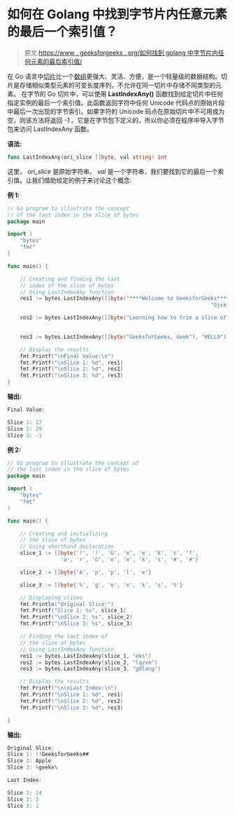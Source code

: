 # 如何在 Golang 中找到字节片内任意元素的最后一个索引值？

> 原文:[https://www . geeksforgeeks . org/如何找到 golang 中字节片内任何元素的最后索引值/](https://www.geeksforgeeks.org/how-to-find-the-last-index-value-of-any-element-in-slice-of-bytes-in-golang/)

在 Go 语言中[切片](https://www.geeksforgeeks.org/slices-in-golang/)比一个[数组](https://www.geeksforgeeks.org/arrays-in-go/)更强大、灵活、方便，是一个轻量级的数据结构。切片是存储相似类型元素的可变长度序列，不允许在同一切片中存储不同类型的元素。
在字节的 Go 切片中，可以使用 **LastIndexAny()** 函数找到给定切片中任何指定实例的最后一个索引值。此函数返回字符中任何 Unicode 代码点的原始片段中最后一次出现的字节索引。如果字符的 Unicode 码点在原始切片中不可用或为空，则该方法将返回 *-1* 。它是在字节包下定义的，所以你必须在程序中导入字节包来访问 LastIndexAny 函数。

**语法:**

```go
func LastIndexAny(ori_slice []byte, val string) int
```

这里， *ori_slice* 是原始字符串， *val* 是一个字符串，我们要找到它的最后一个索引值。让我们借助给定的例子来讨论这个概念:

**例 1:**

```go
// Go program to illustrate the concept
// of the last index in the slice of bytes
package main

import (
    "bytes"
    "fmt"
)

func main() {

    // Creating and finding the last
    // index of the slice of bytes
    // Using LastIndexAny function
    res1 := bytes.LastIndexAny([]byte("****Welcome to GeeksforGeeks****"),
                                                                 "Gjskf")

    res2 := bytes.LastIndexAny([]byte("Learning how to trim a slice of bytes"), 
                                                                       "qoxz")

    res3 := bytes.LastIndexAny([]byte("GeeksforGeeks, Geek"), "HELLO")

    // Display the results
    fmt.Printf("\nFinal Value:\n")
    fmt.Printf("\nSlice 1: %d", res1)
    fmt.Printf("\nSlice 2: %d", res2)
    fmt.Printf("\nSlice 3: %d", res3)
}
```

**输出:**

```go
Final Value:

Slice 1: 27
Slice 2: 29
Slice 3: -1

```

**例 2:**

```go
// Go program to illustrate the concept of
// the last index in the slice of bytes
package main

import (
    "bytes"
    "fmt"
)

func main() {

    // Creating and initializing
    // the slice of bytes
    // Using shorthand declaration
    slice_1 := []byte{'!', '!', 'G', 'e', 'e', 'k', 's', 'f', 
                 'o', 'r', 'G', 'e', 'e', 'k', 's', '#', '#'}

    slice_2 := []byte{'A', 'p', 'p', 'l', 'e'}

    slice_3 := []byte{'%', 'g', 'e', 'e', 'k', 's', '%'}

    // Displaying slices
    fmt.Println("Original Slice:")
    fmt.Printf("Slice 1: %s", slice_1)
    fmt.Printf("\nSlice 2: %s", slice_2)
    fmt.Printf("\nSlice 3: %s", slice_3)

    // Finding the last index of
    // the slice of bytes
    // Using LastIndexAny function
    res1 := bytes.LastIndexAny(slice_1, "eks")
    res2 := bytes.LastIndexAny(slice_2, "lqzxm")
    res3 := bytes.LastIndexAny(slice_3, "gOlang")

    // Display the results
    fmt.Printf("\n\nLast Index:\n")
    fmt.Printf("\nSlice 1: %d", res1)
    fmt.Printf("\nSlice 2: %d", res2)
    fmt.Printf("\nSlice 3: %d", res3)

}
```

**输出:**

```go
Original Slice:
Slice 1: !!GeeksforGeeks##
Slice 2: Apple
Slice 3: %geeks%

Last Index:

Slice 1: 14
Slice 2: 3
Slice 3: 1

```